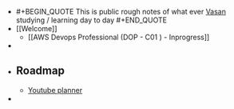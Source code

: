 - #+BEGIN_QUOTE
  This is public rough notes of what ever [Vasan](https://twitter.com/keerthivasan036) studying / learning day to day
  #+END_QUOTE
- [[Welcome]]
	- [[AWS Devops Professional (DOP - C01 ) - Inprogress]]
-
- ## Roadmap
	- [Youtube planner](https://trello.com/b/ATMpz1cj/yt-planner)
-